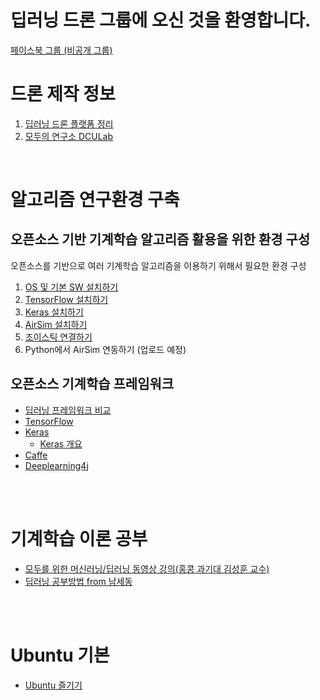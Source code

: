 # 딥러닝 드론 그룹에 오신 것을 환영합니다.

[페이스북 그룹 (비공개 그룹)](https://www.facebook.com/groups/2017423898535347/?ref=bookmarks)
<br/>

# 드론 제작 정보
1. [딥러닝 드론 플랫폼 정리](https://github.com/edimoon777/DL_drone/wiki)
2. [모두의 연구소 DCULab](http://www.modulabs.co.kr/board_GDCH80)

<br/>

# 알고리즘 연구환경 구축
## 오픈소스 기반 기계학습 알고리즘 활용을 위한 환경 구성
오픈소스를 기반으로 여러 기계학습 알고리즘을 이용하기 위해서 필요한 환경 구성

1. [OS 및 기본 SW 설치하기](/docs/Install_OS_SW.md)
1. [TensorFlow 설치하기](/docs/Install_TensorFlow.md)
1. [Keras 설치하기](/docs/Install_Keras.md)
1. [AirSim 설치하기](https://github.com/Microsoft/AirSim/blob/master/docs/build_linux.md)
1. [조이스틱 연결하기](/docs/Set_Joystick.md)
1. Python에서 AirSim 연동하기 (업로드 예정)

## 오픈소스 기계학습 프레임워크
* [딥러닝 프레임워크 비교](https://www.slideshare.net/JunyiSong1/ss-75552936)
* [TensorFlow](https://www.tensorflow.org/)
* [Keras](https://keras.io/)
  * [Keras 개요](https://www.slideshare.net/madvirus/keras-intro)
* [Caffe](http://caffe.berkeleyvision.org/)
* [Deeplearning4j](https://deeplearning4j.org/kr/compare-dl4j-torch7-pylearn)

<br/><br/>

# 기계학습 이론 공부
* [모두를 위한 머신러닝/딥러닝 동영상 강의(홍콩 과기대 김성훈 교수)](http://hunkim.github.io/ml/)
* [딥러닝 공부방법 from 남세동](https://www.facebook.com/dgtgrade/posts/1672920599433466)

<br/><br/>

# Ubuntu 기본
* [Ubuntu 즐기기](/docs/EnjoyUbuntu.md)
